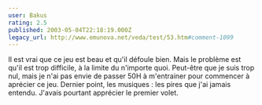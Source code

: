 ```yaml
---
user: Bakus
rating: 2.5
published: 2003-05-04T22:18:19.000Z
legacy_url: http://www.emunova.net/veda/test/53.htm#comment-1099
---
```

Il est vrai que ce jeu est beau et qu'il défoule bien. Mais le problème est qu'il est trop difficile, à la limite du n'importe quoi. Peut-être que je suis trop nul, mais je n'ai pas envie de passer 50H à m'entrainer pour commencer à aprécier ce jeu. Dernier point, les musiques : les pires que j'ai jamais entendu. J'avais pourtant apprécier le premier volet.